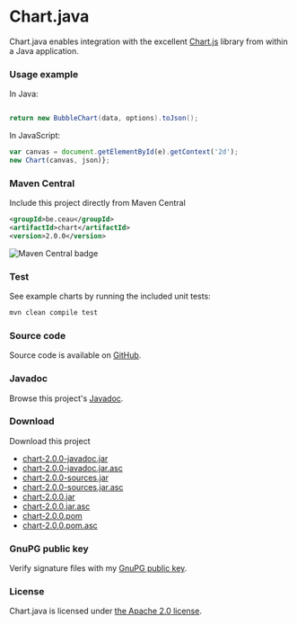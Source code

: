 # Chart.java

Chart.java enables integration with the excellent [Chart.js](http://www.chartjs.org/) library from within a Java application.

### Usage example

In Java:

```Java

return new BubbleChart(data, options).toJson();
```

In JavaScript:

```JavaScript
var canvas = document.getElementById(e).getContext('2d');
new Chart(canvas, json)};
```

### Maven Central
Include this project directly from Maven Central
```XML
<groupId>be.ceau</groupId>
<artifactId>chart</artifactId>
<version>2.0.0</version>
```
![Maven Central badge](https://maven-badges.herokuapp.com/maven-central/be.ceau/chart/badge.svg)

### Test
See example charts by running the included unit tests:
```XML
mvn clean compile test
```

###	Source code
Source code is available on [GitHub](https://github.com/mdewilde/chart).

### Javadoc
Browse this project's [Javadoc](https://www.ceau.be/chart/apidocs/index.html).

### Download
Download this project
* [chart-2.0.0-javadoc.jar](https://www.ceau.be/chart/chart-2.0.0-javadoc.jar)
* [chart-2.0.0-javadoc.jar.asc](https://www.ceau.be/chart/chart-2.0.0-javadoc.jar.asc)
* [chart-2.0.0-sources.jar](https://www.ceau.be/chart/chart-2.0.0-sources.jar)
* [chart-2.0.0-sources.jar.asc](https://www.ceau.be/chart/chart-2.0.0-sources.jar.asc)
* [chart-2.0.0.jar](https://www.ceau.be/chart/chart-2.0.0.jar)
* [chart-2.0.0.jar.asc](https://www.ceau.be/chart/chart-2.0.0.jar.asc)
* [chart-2.0.0.pom](https://www.ceau.be/chart/chart-2.0.0.pom)
* [chart-2.0.0.pom.asc](https://www.ceau.be/chart/chart-2.0.0.pom.asc)

### GnuPG public key
Verify signature files with my [GnuPG public key](https://www.ceau.be/pubkey.gpg).

### License
Chart.java is licensed under [the Apache 2.0 license](http://www.apache.org/licenses/LICENSE-2.0.txt).